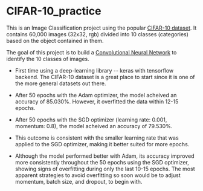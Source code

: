 # CIFAR-10_practice
This is an Image Classification project using the popular [CIFAR-10 dataset](https://www.cs.toronto.edu/~kriz/cifar.html). It contains 60,000 images (32x32, rgb) divided into 10 classes (categories) based on the object contained in them.

The goal of this project is to build a [Convolutional Neural Network](https://towardsdatascience.com/a-comprehensive-guide-to-convolutional-neural-networks-the-eli5-way-3bd2b1164a53) to identify the 10 classes of images. 


- First time using a deep-learning library -- keras with tensorflow backend. The CIFAR-10 dataset is a great place to start since it is one of the more general datasets out there. 

- After 50 epochs with the Adam optimizer, the model acheived an accuracy of 85.030%. However, it overfitted the data within 12-15 epochs.
- After 50 epochs with the SGD optimizer (learning rate: 0.001, momentum: 0.8), the model acheived an accuracy of 79.530%.
- This outcome is consistent with the smaller learning rate that was applied to the SGD optimizer, making it better suited for more epochs. 
- Although the model performed better with Adam, its accuracy improved more consistently throughout the 50 epochs using the SGD optimizer, showing signs of overfitting during only the last 10-15 epochs. The most apparent strategies to avoid overfitting so soon would be to adjust momentum, batch size, and dropout, to begin with.
